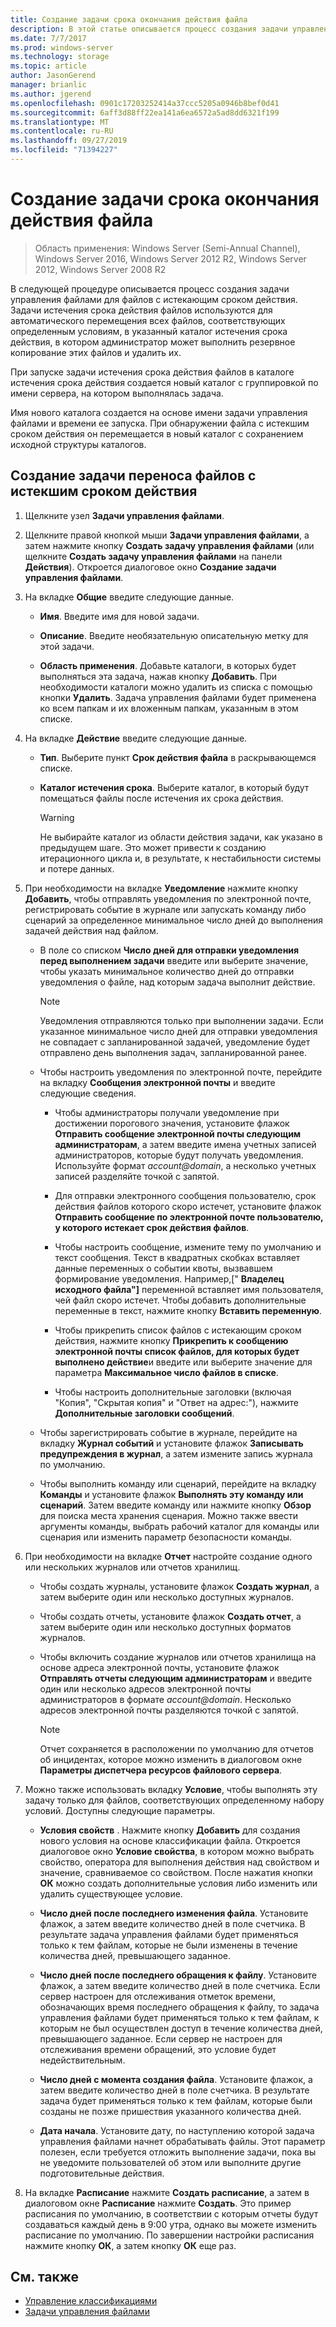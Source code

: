 ```yaml
---
title: Создание задачи срока окончания действия файла
description: В этой статье описывается процесс создания задачи управления файлами с истекающим сроком действия
ms.date: 7/7/2017
ms.prod: windows-server
ms.technology: storage
ms.topic: article
author: JasonGerend
manager: brianlic
ms.author: jgerend
ms.openlocfilehash: 0901c17203252414a37ccc5205a0946b8bef0d41
ms.sourcegitcommit: 6aff3d88ff22ea141a6ea6572a5ad8dd6321f199
ms.translationtype: MT
ms.contentlocale: ru-RU
ms.lasthandoff: 09/27/2019
ms.locfileid: "71394227"
---
```

# <a name="create-a-file-expiration-task"></a>Создание задачи срока окончания действия файла

> Область применения: Windows Server (Semi-Annual Channel), Windows Server 2016, Windows Server 2012 R2, Windows Server 2012, Windows Server 2008 R2

В следующей процедуре описывается процесс создания задачи управления файлами для файлов с истекающим сроком действия. Задачи истечения срока действия файлов используются для автоматического перемещения всех файлов, соответствующих определенным условиям, в указанный каталог истечения срока действия, в котором администратор может выполнить резервное копирование этих файлов и удалить их.

При запуске задачи истечения срока действия файлов в каталоге истечения срока действия создается новый каталог с группировкой по имени сервера, на котором выполнялась задача.

Имя нового каталога создается на основе имени задачи управления файлами и времени ее запуска. При обнаружении файла с истекшим сроком действия он перемещается в новый каталог с сохранением исходной структуры каталогов.

## <a name="to-create-a-file-expiration-task"></a>Создание задачи переноса файлов с истекшим сроком действия

1. Щелкните узел **Задачи управления файлами**.

2. Щелкните правой кнопкой мыши **Задачи управления файлами**, а затем нажмите кнопку **Создать задачу управления файлами** (или щелкните **Создать задачу управления файлами** на панели **Действия**). Откроется диалоговое окно **Создание задачи управления файлами**.

3. На вкладке **Общие** введите следующие данные.

   -   **Имя**. Введите имя для новой задачи.  

   -   **Описание**. Введите необязательную описательную метку для этой задачи.  
    
   -   **Область применения**. Добавьте каталоги, в которых будет выполняться эта задача, нажав кнопку **Добавить**. При необходимости каталоги можно удалить из списка с помощью кнопки **Удалить**. Задача управления файлами будет применена ко всем папкам и их вложенным папкам, указанным в этом списке.

4. На вкладке **Действие** введите следующие данные.

   - **Тип**. Выберите пункт **Срок действия файла** в раскрывающемся списке.

   - **Каталог истечения срока**. Выберите каталог, в который будут помещаться файлы после истечения их срока действия.

     > [!Warning]
     > Не выбирайте каталог из области действия задачи, как указано в предыдущем шаге. Это может привести к созданию итерационного цикла и, в результате, к нестабильности системы и потере данных.

5. При необходимости на вкладке **Уведомление** нажмите кнопку **Добавить**, чтобы отправлять уведомления по электронной почте, регистрировать событие в журнале или запускать команду либо сценарий за определенное минимальное число дней до выполнения задачей действия над файлом.

   - В поле со списком **Число дней для отправки уведомления перед выполнением задачи** введите или выберите значение, чтобы указать минимальное количество дней до отправки уведомления о файле, над которым задача выполнит действие.

     > [!Note]
     > Уведомления отправляются только при выполнении задачи. Если указанное минимальное число дней для отправки уведомления не совпадает с запланированной задачей, уведомление будет отправлено день выполнения задач, запланированной ранее.

   - Чтобы настроить уведомления по электронной почте, перейдите на вкладку **Сообщения электронной почты** и введите следующие сведения.

     - Чтобы администраторы получали уведомление при достижении порогового значения, установите флажок **Отправить сообщение электронной почты следующим администраторам**, а затем введите имена учетных записей администраторов, которые будут получать уведомления. Используйте формат <em>account@domain</em>, а несколько учетных записей разделяйте точкой с запятой.  

     - Для отправки электронного сообщения пользователю, срок действия файлов которого скоро истечет, установите флажок **Отправить сообщение по электронной почте пользователю, у которого истекает срок действия файлов**.

     - Чтобы настроить сообщение, измените тему по умолчанию и текст сообщения. Текст в квадратных скобках вставляет данные переменных о событии квоты, вызвавшем формирование уведомления. Например,\[" **Владелец исходного файла"\]** переменной вставляет имя пользователя, чей файл скоро истечет. Чтобы добавить дополнительные переменные в текст, нажмите кнопку **Вставить переменную**.

     - Чтобы прикрепить список файлов с истекающим сроком действия, нажмите кнопку **Прикрепить к сообщению электронной почты список файлов, для которых будет выполнено действие**и введите или выберите значение для параметра **Максимальное число файлов в списке**.

     - Чтобы настроить дополнительные заголовки (включая "Копия", "Скрытая копия" и "Ответ на адрес:"), нажмите **Дополнительные заголовки сообщений**.  

   - Чтобы зарегистрировать событие в журнале, перейдите на вкладку **Журнал событий** и установите флажок **Записывать предупреждения в журнал**, а затем измените запись журнала по умолчанию.  

   - Чтобы выполнить команду или сценарий, перейдите на вкладку **Команды** и установите флажок **Выполнять эту команду или сценарий**. Затем введите команду или нажмите кнопку **Обзор** для поиска места хранения сценария. Можно также ввести аргументы команды, выбрать рабочий каталог для команды или сценария или изменить параметр безопасности команды.

6. При необходимости на вкладке **Отчет** настройте создание одного или нескольких журналов или отчетов хранилищ.

   - Чтобы создать журналы, установите флажок **Создать журнал**, а затем выберите один или несколько доступных журналов.  

   - Чтобы создать отчеты, установите флажок **Создать отчет**, а затем выберите один или несколько доступных форматов журналов.  

   - Чтобы включить создание журналов или отчетов хранилища на основе адреса электронной почты, установите флажок **Отправлять отчеты следующим администраторам** и введите один или несколько адресов электронной почты администраторов в формате <em>account@domain</em>. Несколько адресов электронной почты разделяются точкой с запятой.

     > [!Note]
     > Отчет сохраняется в расположении по умолчанию для отчетов об инцидентах, которое можно изменить в диалоговом окне **Параметры диспетчера ресурсов файлового сервера**.
        
7. Можно также использовать вкладку **Условие**, чтобы выполнять эту задачу только для файлов, соответствующих определенному набору условий. Доступны следующие параметры.

    -   **Условия свойств** . Нажмите кнопку **Добавить** для создания нового условия на основе классификации файла. Откроется диалоговое окно **Условие свойства**, в котором можно выбрать свойство, оператора для выполнения действия над свойством и значение, сравниваемое со свойством. После нажатия кнопки **ОК** можно создать дополнительные условия либо изменить или удалить существующее условие.

    -   **Число дней после последнего изменения файла**. Установите флажок, а затем введите количество дней в поле счетчика. В результате задача управления файлами будет применяться только к тем файлам, которые не были изменены в течение количества дней, превышающего заданное.

    -   **Число дней после последнего обращения к файлу**. Установите флажок, а затем введите количество дней в поле счетчика. Если сервер настроен для отслеживания отметок времени, обозначающих время последнего обращения к файлу, то задача управления файлами будет применяться только к тем файлам, к которым не был осуществлен доступ в течение количества дней, превышающего заданное. Если сервер не настроен для отслеживания времени обращений, это условие будет недействительным.

    -   **Число дней с момента создания файла**. Установите флажок, а затем введите количество дней в поле счетчика. В результате задача будет применяться только к тем файлам, которые были созданы не позже пришествия указанного количества дней.  

    -   **Дата начала**. Установите дату, по наступлению которой задача управления файлами начнет обрабатывать файлы. Этот параметр полезен, если требуется отложить выполнение задачи, пока вы не уведомите пользователей об этом или выполните другие подготовительные действия.

8. На вкладке **Расписание** нажмите **Создать расписание**, а затем в диалоговом окне **Расписание** нажмите **Создать**. Это пример расписания по умолчанию, в соответствии с которым отчеты будут создаваться каждый день в 9:00 утра, однако вы можете изменить расписание по умолчанию. По завершении настройки расписания нажмите кнопку **ОК**, а затем кнопку **ОК** еще раз.

## <a name="see-also"></a>См. также

-   [Управление классификациями](classification-management.md)
-   [Задачи управления файлами](file-management-tasks.md)